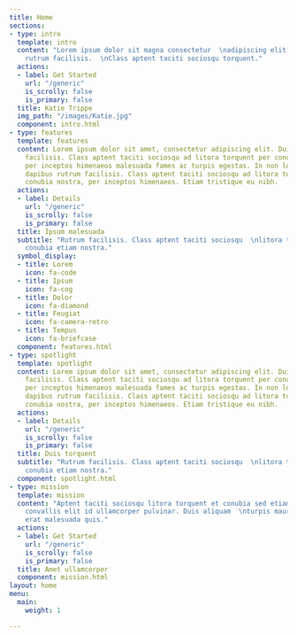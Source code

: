 ```yaml
---
title: Home
sections:
- type: intro
  template: intro
  content: "Lorem ipsum dolor sit magna consectetur  \nadipiscing elit. Duis dapibus
    rutrum facilisis.  \nClass aptent taciti sociosqu torquent."
  actions:
  - label: Get Started
    url: "/generic"
    is_scrolly: false
    is_primary: false
  title: Katie Trippe
  img_path: "/images/Katie.jpg"
  component: intro.html
- type: features
  template: features
  content: Lorem ipsum dolor sit amet, consectetur adipiscing elit. Duis dapibus rutrum
    facilisis. Class aptent taciti sociosqu ad litora torquent per conubia nostra,
    per inceptos himenaeos malesuada fames ac turpis egestas. In non lorem amet. Duis
    dapibus rutrum facilisis. Class aptent taciti sociosqu ad litora torquent per
    conubia nostra, per inceptos himenaeos. Etiam tristique eu nibh.
  actions:
  - label: Details
    url: "/generic"
    is_scrolly: false
    is_primary: false
  title: Ipsum malesuada
  subtitle: "Rutrum facilisis. Class aptent taciti sociosqu  \nlitora torquent et
    conubia etiam nostra."
  symbol_display:
  - title: Lorem
    icon: fa-code
  - title: Ipsum
    icon: fa-cog
  - title: Dolor
    icon: fa-diamond
  - title: Feugiat
    icon: fa-camera-retro
  - title: Tempus
    icon: fa-briefcase
  component: features.html
- type: spotlight
  template: spotlight
  content: Lorem ipsum dolor sit amet, consectetur adipiscing elit. Duis dapibus rutrum
    facilisis. Class aptent taciti sociosqu ad litora torquent per conubia nostra,
    per inceptos himenaeos malesuada fames ac turpis egestas. In non lorem amet. Duis
    dapibus rutrum facilisis. Class aptent taciti sociosqu ad litora torquent per
    conubia nostra, per inceptos himenaeos. Etiam tristique eu nibh.
  actions:
  - label: Details
    url: "/generic"
    is_scrolly: false
    is_primary: false
  title: Duis torquent
  subtitle: "Rutrum facilisis. Class aptent taciti sociosqu  \nlitora torquent et
    conubia etiam nostra."
  component: spotlight.html
- type: mission
  template: mission
  content: "Aptent taciti sociosqu litora torquent et conubia sed etiam.  \nPhasellus
    convallis elit id ullamcorper pulvinar. Duis aliquam  \nturpis mauris, ultricies
    erat malesuada quis."
  actions:
  - label: Get Started
    url: "/generic"
    is_scrolly: false
    is_primary: false
  title: Amet ullamcorper
  component: mission.html
layout: home
menu:
  main:
    weight: 1

---
```

